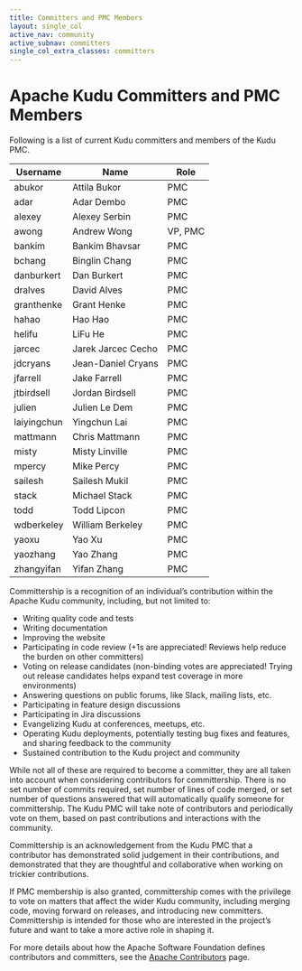 ```yaml
---
title: Committers and PMC Members
layout: single_col
active_nav: community
active_subnav: committers
single_col_extra_classes: committers
---
```


# Apache Kudu Committers and PMC Members

Following is a list of current Kudu committers and members of the Kudu PMC.

| Username | Name | Role |
| --- | --- | --- |
| abukor | Attila Bukor | PMC |
| adar | Adar Dembo | PMC |
| alexey | Alexey Serbin | PMC |
| awong | Andrew Wong | VP, PMC |
| bankim | Bankim Bhavsar | PMC |
| bchang | Binglin Chang | PMC |
| danburkert | Dan Burkert | PMC |
| dralves | David Alves | PMC |
| granthenke | Grant Henke | PMC |
| hahao | Hao Hao | PMC |
| helifu | LiFu He | PMC |
| jarcec | Jarek Jarcec Cecho | PMC |
| jdcryans | Jean-Daniel Cryans | PMC |
| jfarrell | Jake Farrell | PMC |
| jtbirdsell | Jordan Birdsell | PMC |
| julien | Julien Le Dem | PMC |
| laiyingchun | Yingchun Lai | PMC |
| mattmann | Chris Mattmann | PMC |
| misty | Misty Linville | PMC |
| mpercy | Mike Percy | PMC |
| sailesh | Sailesh Mukil | PMC |
| stack | Michael Stack | PMC |
| todd | Todd Lipcon | PMC |
| wdberkeley | William Berkeley | PMC |
| yaoxu | Yao Xu | PMC |
| yaozhang | Yao Zhang | PMC |
| zhangyifan | Yifan Zhang | PMC |


Committership is a recognition of an individual’s contribution within the
Apache Kudu community, including, but not limited to:

* Writing quality code and tests
* Writing documentation
* Improving the website
* Participating in code review (+1s are appreciated! Reviews help reduce the
  burden on other committers)
* Voting on release candidates (non-binding votes are appreciated! Trying out
  release candidates helps expand test coverage in more environments)
* Answering questions on public forums, like Slack, mailing lists, etc.
* Participating in feature design discussions
* Participating in Jira discussions
* Evangelizing Kudu at conferences, meetups, etc.
* Operating Kudu deployments, potentially testing bug fixes and features, and
  sharing feedback to the community
* Sustained contribution to the Kudu project and community

While not all of these are required to become a committer, they are all taken
into account when considering contributors for committership. There is no set
number of commits required, set number of lines of code merged, or set number
of questions answered that will automatically qualify someone for
committership. The Kudu PMC will take note of contributors and periodically
vote on them, based on past contributions and interactions with the community.

Committership is an acknowledgement from the Kudu PMC that a contributor has
demonstrated solid judgement in their contributions, and demonstrated that they
are thoughtful and collaborative when working on trickier contributions.

If PMC membership is also granted, committership comes with the privilege to
vote on matters that affect the wider Kudu community, including merging code,
moving forward on releases, and introducing new committers. Committership is
intended for those who are interested in the project’s future and want to take
a more active role in shaping it.

For more details about how the Apache Software Foundation defines contributors
and committers, see the [Apache
Contributors](https://community.apache.org/contributors/) page.
